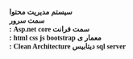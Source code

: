 <h4  style="font-family:Tahoma">
  سیستم مدیریت محتوا
<br>
 سمت سرور<br> : Asp.net core 
 سمت فرانت<br> : html css js bootstrap
معمار ی<br>: Clean Architecture
دیتابیس  sql server 
</h1>
